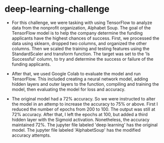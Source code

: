 # deep-learning-challenge
* For this challenge, we were tasking with using TensorFlow to analyze data from the nonprofit organization, Alphabet Soup. The goal of the TensorFlow model is to help the company determine the funding applicants have the highest chances of success. First, we processed the data using sklearn, dropped two columns, and organized the other columns. Then we scaled the training and testing features using the StandardScaler and transform function. The target was set to the 'Is Successful' column, to try and determine the success or failure of the funding applicants. 

* After that, we used Google Colab to evaluate the model and run TensorFlow. This included creating a neural network model, adding hidden layers and outer layers to the function, compiling and training the model, then evaluating the model for loss and accuracy.

* The original model had a 72% accuracy. So we were instructed to alter the model in an attemp to increase the accuracy to 75% or above. First I reduced the number of epochs from 200 to 100. The output was still at 72% accuracy. After that, I left the epochs at 100, but added a third hidden layer with the Sigmoid activation. Nonetheless, the accuracy maintained 72%. 
The jupyter file labeled 'deep learning' has the original model. The jupyter file labeled 'AlphabetSoup' has the modified accuracy attempts. 
